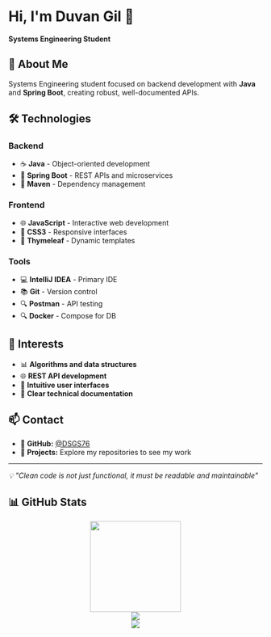 # Hi, I'm Duvan Gil 👋

**Systems Engineering Student**

## 🚀 About Me

Systems Engineering student focused on backend development with **Java** and **Spring Boot**, creating robust, well-documented APIs.

## 🛠️ Technologies

### **Backend**
- ☕ **Java** - Object-oriented development
- 🍃 **Spring Boot** - REST APIs and microservices
- 🔧 **Maven** - Dependency management

### **Frontend**
- 🌐 **JavaScript** - Interactive web development
- 🎨 **CSS3** - Responsive interfaces
- 📄 **Thymeleaf** - Dynamic templates

### **Tools**
- 💻 **IntelliJ IDEA** - Primary IDE
- 📚 **Git** - Version control
- 🔍 **Postman** - API testing
- 🔍 **Docker** - Compose for DB

## 🎯 Interests

- 📊 **Algorithms and data structures**
- 🌐 **REST API development**
- 🎨 **Intuitive user interfaces**
- 📖 **Clear technical documentation**

## 📫 Contact

- 📧 **GitHub:** [@DSGS76](https://github.com/DSGS76)
- 💼 **Projects:** Explore my repositories to see my work

---

*💡 "Clean code is not just functional, it must be readable and maintainable"*

## 📊 GitHub Stats

<div align="center">
  <a href="https://github.com/DSGS76">
    <img height="180em" src="https://github-readme-stats-eight-theta.vercel.app/api?username=DSGS76&show_icons=true&theme=algolia&include_all_commits=true&count_private=true"/>
  </a>
  <br>
  <a>
    <img src="https://github-readme-stats.vercel.app/api/top-langs/?username=DSGS76&layout=compact&theme=algolia"/>
  </a>
  <br>
  <a href="https://git.io/streak-stats">
    <img src="https://github-readme-streak-stats.herokuapp.com?user=DSGS76&theme=transparent&hide_border=true&border_radius=5&date_format=j%20M%5B%20Y%5D&mode=weekly"/>
  </a>
</div>

